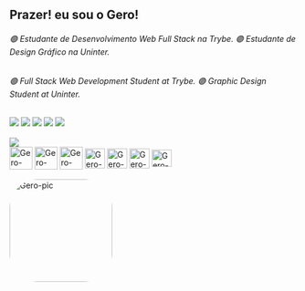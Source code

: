 
  ## Prazer! eu sou o Gero!

  
###### 🟢 Estudante de Desenvolvimento Web Full Stack na Trybe. 🟣 Estudante de Design Gráfico na Uninter.
###### 🟢 Full Stack Web Development Student at Trybe.          🟣 Graphic Design Student at Uninter.




</div>
<div>
     <a href="https://instagram.com/gerson.h.o" target="_blank"><img src="https://img.shields.io/badge/-My Art-%23946CE8?style=for-the-badge&logo=behance&logoColor=white" target="_blank"></a>
  <a href = "mailto:gersonhoa@gmail.com"><img src="https://img.shields.io/badge/-My Mail-%23333?style=for-the-badge&logo=gmail&logoColor=white" target="_blank"></a>
  <a href="https://www.linkedin.com/in/gerson-henrique-oliveira-almeida-b46693204/" target="_blank"><img src="https://img.shields.io/badge/-My Work-%230077B5?style=for-the-badge&logo=linkedin&logoColor=white" target="_blank"></a> 
 <a href="https://instagram.com/gerson.h.o" target="_blank"><img src="https://img.shields.io/badge/-my life-%23E4405F?style=for-the-badge&logo=instagram&logoColor=white" target="_blank"></a>
  <a href="https://api.whatsapp.com/send?phone=5564996130157&text=Ol%C3%A1,%20Gero!%20" target="_blank"><img src="https://img.shields.io/badge/-My number-%2362C829?style=for-the-badge&logo=whatsapp&logoColor=white" target="_blank"></a> </div>

   
  <div style="display: inline_block"><br>
<img src="https://www.codewars.com/users/SrJavali/badges/large">  <br>
  <img align="center" alt="Gero-JS" height="40" width="40" src="https://blog.vandersonguidi.com.br/wp-content/uploads/2016/11/js3.png)">
  <img align="center" alt="Gero-HTML" height="40" width="40" src="https://www.w3.org/html/logo/downloads/HTML5_Logo_256.png">
  <img align="center" alt="Gero-CSS" height="40" width="40" src="https://api.badgr.io/public/badges/_a_0p_sUQdG1TxAPt2MftA/image">
   <img align="center" alt="Gero-PS" height="35" width="35" src="https://cdn-icons-png.flaticon.com/512/552/552220.png">
  <img align="center" alt="Gero-XD" height="35" width="35" src="https://cdn-icons-png.flaticon.com/512/552/552224.png">
  <img align="center" alt="Gero-AI" height="35" width="35" src="https://cdn-icons-png.flaticon.com/512/552/552222.png"> 
  <img align="center" alt="Gero-Materialize" height="30" width="35" src="https://seeklogo.com/images/M/materialize-logo-0FCAD8A6F8-seeklogo.com.png">  
  </div>
<br>
<img alt="Gero-pic" height="180" style="border-radius:50px;" src="https://media.discordapp.net/attachments/876950923174379611/892502688070238339/Webp.net-gifmaker.gif?width=395&height=395">

 
 
</div>

   
 

